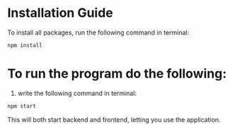 # Installation Guide

To install all packages, run the following command in terminal:

```bash
npm install
```

# To run the program do the following:

1. write the following command in terminal:

```bash
npm start
```

This will both start backend and frontend, letting you use the application.
